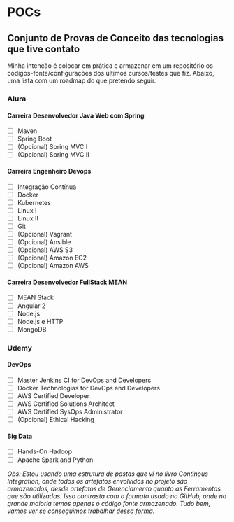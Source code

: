 # POCs
## Conjunto de Provas de Conceito das tecnologias que tive contato

Minha intenção é colocar em prática e armazenar em um repositório os códigos-fonte/configurações dos últimos cursos/testes que fiz. Abaixo, uma lista com um roadmap do que pretendo seguir.

### Alura
#### Carreira Desenvolvedor Java Web com Spring
- [ ] Maven
- [ ] Spring Boot
- [ ] \(Opcional) Spring MVC I
- [ ] \(Opcional) Spring MVC II

#### Carreira Engenheiro Devops
- [ ] Integração Contínua
- [ ] Docker
- [ ] Kubernetes
- [ ] Linux I
- [ ] Linux II
- [ ] Git
- [ ] \(Opcional) Vagrant
- [ ] \(Opcional) Ansible
- [ ] \(Opcional) AWS S3
- [ ] \(Opcional) Amazon EC2
- [ ] \(Opcional) Amazon AWS

#### Carreira Desenvolvedor FullStack MEAN
- [ ] MEAN Stack
- [ ] Angular 2
- [ ] Node.js
- [ ] Node.js e HTTP
- [ ] MongoDB

### Udemy
#### DevOps
- [ ] Master Jenkins CI for DevOps and Developers
- [ ] Docker Technologias for DevOps and Developers
- [ ] AWS Certified Developer
- [ ] AWS Certified Solutions Architect
- [ ] AWS Certified SysOps Administrator
- [ ] \(Opcional) Ethical Hacking

#### Big Data
- [ ] Hands-On Hadoop
- [ ] Apache Spark and Python

*Obs: Estou usando uma estrutura de pastas que vi no livro Continous Integration, onde todos os artefatos envolvidos no projeto são armazenados, desde artefatos de Gerenciamento quanto as Ferramentas que são utilizadas.
Isso contrasta com o formato usado no GitHub, onde na grande maioria temos apenas o código fonte armazenado.
Tudo bem, vamos ver se conseguimos trabalhar dessa forma.*